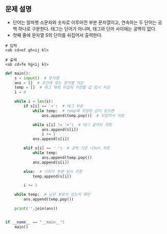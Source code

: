 ## 문제 설명
- 단어는 알파벳 소문자와 숫자로 이루어진 부분 문자열이고, 연속하는 두 단어는 공백 하나로 구분한다. 태그는 단어가 아니며, 태그와 단어 사이에는 공백이 없다.
- 첫째 줄에 문자열 S의 단어를 뒤집어서 출력한다.

```
# 입력
<ab cd>ef gh<ij kl>

# 출력
<ab cd>fe hg<ij kl>
```

``` python
def main():
    s = input()  # 문자열
    ans = []  # 조건에 맞는 문자열 저장
    temp = []  # 태그 제외 뒤집어 저장할 값 임시 저장
    i = 0

    while i < len(s):
        if s[i] == '<':  # 태그 부분
            while temp:  # temp에 저장된 값이 있으면
                ans.append(temp.pop())  # 뒤집어서 저장

            while s[i] != '>':  # 태그 끝까지 저장
                ans.append(s[i])
                i += 1
            ans.append(s[i])

        elif s[i] == ' ':  # 공백 기준 나눠서 저장
            while temp:
                ans.append(temp.pop())
            ans.append(s[i])

        else:  # 나머지 부분 임시 저장
            temp.append(s[i])

        i += 1

    while temp:  # 남은 부분이 있는지 확인
        ans.append(temp.pop())

    print(''.join(ans))


if __name__ == "__main__":
    main()
```